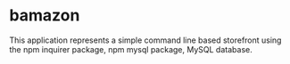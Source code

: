 # bamazon


This application represents a simple command line based storefront using the npm inquirer package, npm mysql package, MySQL database. 